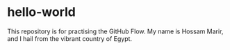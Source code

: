 # hello-world
This repository is for practising the GitHub Flow.
My name is Hossam Marir, and I hail from the vibrant country of Egypt.
